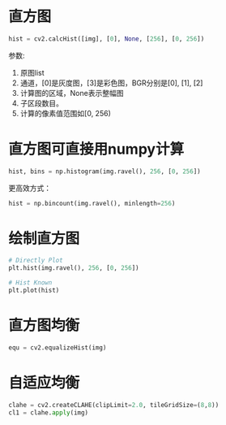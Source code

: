 # 直方图

```python
hist = cv2.calcHist([img], [0], None, [256], [0, 256])
```

参数:

1. 原图list
2. 通道，[0]是灰度图，[3]是彩色图，BGR分别是[0], [1], [2]
3. 计算图的区域，None表示整幅图
4. 子区段数目。
5. 计算的像素值范围如[0, 256)

# 直方图可直接用numpy计算

```python
hist, bins = np.histogram(img.ravel(), 256, [0, 256])
```

更高效方式：

```python
hist = np.bincount(img.ravel(), minlength=256)
```

# 绘制直方图

```python
# Directly Plot
plt.hist(img.ravel(), 256, [0, 256])

# Hist Known
plt.plot(hist)
```

# 直方图均衡

```python
equ = cv2.equalizeHist(img)
```

# 自适应均衡


```python
clahe = cv2.createCLAHE(clipLimit=2.0, tileGridSize=(8,8))
cl1 = clahe.apply(img)
```